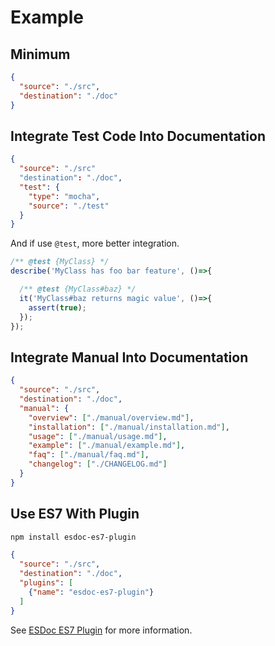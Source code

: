 # Example

## Minimum
```json
{
  "source": "./src",
  "destination": "./doc"
}
```

## Integrate Test Code Into Documentation
```json
{
  "source": "./src"
  "destination": "./doc",
  "test": {
    "type": "mocha",
    "source": "./test"
  }
}
```

And if use ``@test``, more better integration.

```javascript
/** @test {MyClass} */
describe('MyClass has foo bar feature', ()=>{

  /** @test {MyClass#baz} */
  it('MyClass#baz returns magic value', ()=>{
    assert(true);
  });
});
```

## Integrate Manual Into Documentation
```json
{
  "source": "./src",
  "destination": "./doc",
  "manual": {
    "overview": ["./manual/overview.md"],
    "installation": ["./manual/installation.md"],
    "usage": ["./manual/usage.md"],
    "example": ["./manual/example.md"],
    "faq": ["./manual/faq.md"],
    "changelog": ["./CHANGELOG.md"]
  }
}
```

## Use ES7 With Plugin
```sh
npm install esdoc-es7-plugin
```

```json
{
  "source": "./src",
  "destination": "./doc",
  "plugins": [
    {"name": "esdoc-es7-plugin"}
  ]
}
```

See [ESDoc ES7 Plugin](https://github.com/esdoc/esdoc-es7-plugin) for more information.
